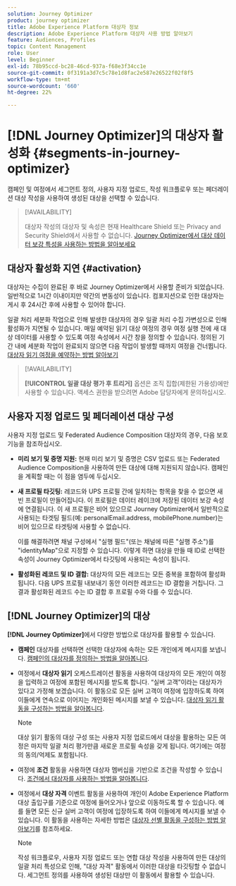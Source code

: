 ```yaml
---
solution: Journey Optimizer
product: journey optimizer
title: Adobe Experience Platform 대상자 정보
description: Adobe Experience Platform 대상자 사용 방법 알아보기
feature: Audiences, Profiles
topic: Content Management
role: User
level: Beginner
exl-id: 78b95ccd-bc28-46cd-937a-f68e3f34cc1e
source-git-commit: 0f3191a3d7c5c78e1d8fac2e587e26522f02f8f5
workflow-type: tm+mt
source-wordcount: '660'
ht-degree: 22%

---
```


# [!DNL Journey Optimizer]의 대상자 활성화 {#segments-in-journey-optimizer}

캠페인 및 여정에서 세그먼트 정의, 사용자 지정 업로드, 작성 워크플로우 또는 페더레이션 대상 작성을 사용하여 생성된 대상을 선택할 수 있습니다.

>[!AVAILABILITY]
>
>대상자 작성의 대상자 및 속성은 현재 Healthcare Shield 또는 Privacy and Security Shield에서 사용할 수 없습니다. [Journey Optimizer에서 대상 데이터 보강 특성을 사용하는 방법을 알아보세요](../audience/about-audiences.md#enrichment)

## 대상자 활성화 지연 {#activation}

대상자는 수집이 완료된 후 바로 Journey Optimizer에서 사용할 준비가 되었습니다. 일반적으로 1시간 이내이지만 약간의 변동성이 있습니다. 컴포지션으로 인한 대상자는 게시 후 24시간 후에 사용할 수 있어야 합니다.

일괄 처리 세분화 작업으로 인해 발생한 대상자의 경우 일괄 처리 수집 가변성으로 인해 활성화가 지연될 수 있습니다. 매일 예약된 읽기 대상 여정의 경우 여정 실행 전에 새 대상 데이터를 사용할 수 있도록 여정 속성에서 시간 창을 정의할 수 있습니다. 정의된 기간 내에 세분화 작업이 완료되지 않으면 다음 작업이 발생할 때까지 여정을 건너뜁니다. [대상자 읽기 여정을 예약하는 방법 알아보기](../building-journeys/read-audience.md)

>[!AVAILABILITY]
>
>**[!UICONTROL 일괄 대상 평가 후 트리거]** 옵션은 조직 집합(제한된 가용성)에만 사용할 수 있습니다. 액세스 권한을 받으려면 Adobe 담당자에게 문의하십시오.

## 사용자 지정 업로드 및 페더레이션 대상 구성

사용자 지정 업로드 및 Federated Audience Composition 대상자의 경우, 다음 보호 기능을 참조하십시오.

* **미리 보기 및 증명 지원:** 현재 미리 보기 및 증명은 CSV 업로드 또는 Federated Audience Composition을 사용하여 만든 대상에 대해 지원되지 않습니다. 캠페인을 계획할 때는 이 점을 염두에 두십시오.

* **새 프로필 타깃팅:** 레코드와 UPS 프로필 간에 일치하는 항목을 찾을 수 없으면 새 빈 프로필이 만들어집니다. 이 프로필은 데이터 레이크에 저장된 데이터 보강 속성에 연결됩니다. 이 새 프로필은 비어 있으므로 Journey Optimizer에서 일반적으로 사용되는 타겟팅 필드(예: personalEmail.address, mobilePhone.number)는 비어 있으므로 타겟팅에 사용할 수 없습니다.

  이를 해결하려면 채널 구성에서 &quot;실행 필드&quot;(또는 채널에 따른 &quot;실행 주소&quot;)를 &quot;identityMap&quot;으로 지정할 수 있습니다. 이렇게 하면 대상을 만들 때 ID로 선택한 속성이 Journey Optimizer에서 타깃팅에 사용되는 속성이 됩니다.

* **활성화된 레코드 및 ID 결합:** 대상자의 모든 레코드는 모든 중복을 포함하여 활성화됩니다. 다음 UPS 프로필 내보내기 동안 이러한 레코드는 ID 결합을 거칩니다. 그 결과 활성화된 레코드 수는 ID 결합 후 프로필 수와 다를 수 있습니다.

## [!DNL Journey Optimizer]의 대상

**[!DNL Journey Optimizer]**&#x200B;에서 다양한 방법으로 대상자를 활용할 수 있습니다.

* **캠페인** 대상자를 선택하면 선택한 대상자에 속하는 모든 개인에게 메시지를 보냅니다. [캠페인의 대상자를 정의하는 방법을 알아봅니다](../campaigns/create-campaign.md#define-the-audience-audience).

* 여정에서 **대상자 읽기** 오케스트레이션 활동을 사용하여 대상자의 모든 개인이 여정을 입력하고 여정에 포함된 메시지를 받도록 합니다. “실버 고객”이라는 대상자가 있다고 가정해 보겠습니다. 이 활동으로 모든 실버 고객이 여정에 입장하도록 하여 이들에게 연속으로 이어지는 개인화된 메시지를 보낼 수 있습니다. [대상자 읽기 활동을 구성하는 방법을 알아봅니다](../building-journeys/read-audience.md#configuring-segment-trigger-activity).

  >[!NOTE]
  >
  >대상 읽기 활동의 대상 구성 또는 사용자 지정 업로드에서 대상을 활용하는 모든 여정은 마지막 일괄 처리 평가만큼 새로운 프로필 속성을 갖게 됩니다. 여기에는 여정의 동의/억제도 포함됩니다.

* 여정에 **조건** 활동을 사용하면 대상자 멤버십을 기반으로 조건을 작성할 수 있습니다. [조건에서 대상자를 사용하는 방법을 알아봅니다](../building-journeys/condition-activity.md#using-a-segment).

* 여정에서 **대상 자격** 이벤트 활동을 사용하여 개인이 Adobe Experience Platform 대상 출입구를 기준으로 여정에 들어오거나 앞으로 이동하도록 할 수 있습니다. 예를 들면 모든 신규 실버 고객이 여정에 입장하도록 하여 이들에게 메시지를 보낼 수 있습니다. 이 활동을 사용하는 자세한 방법은 [대상자 선별 활동을 구성하는 방법 알아보기](../building-journeys/audience-qualification-events.md)를 참조하세요.

  >[!NOTE]
  >
  >작성 워크플로우, 사용자 지정 업로드 또는 연합 대상 작성을 사용하여 만든 대상의 일괄 처리 특성으로 인해, &quot;대상 자격&quot; 활동에서 이러한 대상을 타깃팅할 수 없습니다. 세그먼트 정의를 사용하여 생성된 대상만 이 활동에서 활용할 수 있습니다.
